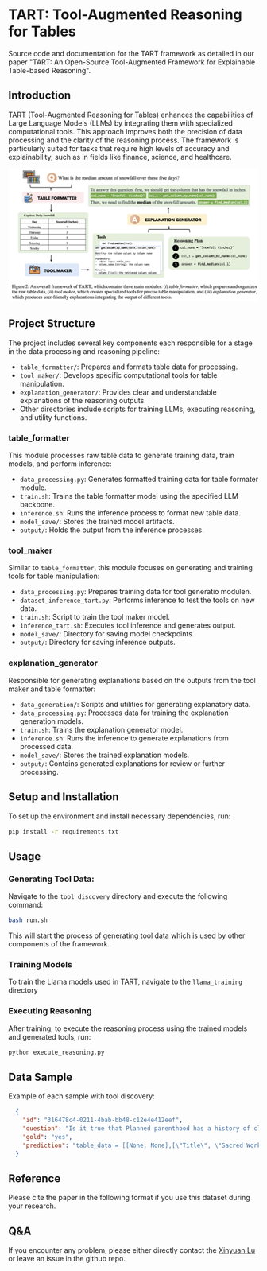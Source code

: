 # TART: Tool-Augmented Reasoning for Tables

Source code and documentation for the TART framework as detailed in our paper "TART: An Open-Source Tool-Augmented Framework for Explainable Table-based Reasoning".

## Introduction

TART (Tool-Augmented Reasoning for Tables) enhances the capabilities of Large Language Models (LLMs) by integrating them with specialized computational tools. This approach improves both the precision of data processing and the clarity of the reasoning process. The framework is particularly suited for tasks that require high levels of accuracy and explainability, such as in fields like finance, science, and healthcare. 

![The general framework of TART](./framework.png)

## Project Structure

The project includes several key components each responsible for a stage in the data processing and reasoning pipeline:

- `table_formatter/`: Prepares and formats table data for processing.
- `tool_maker/`: Develops specific computational tools for table manipulation.
- `explanation_generator/`: Provides clear and understandable explanations of the reasoning outputs.
- Other directories include scripts for training LLMs, executing reasoning, and utility functions.

### table_formatter

This module processes raw table data to generate training data, train models, and perform inference:

- `data_processing.py`: Generates formatted training data for table formater module.
- `train.sh`: Trains the table formatter model using the specified LLM backbone.
- `inference.sh`: Runs the inference process to format new table data.
- `model_save/`: Stores the trained model artifacts.
- `output/`: Holds the output from the inference processes.

### tool_maker

Similar to `table_formatter`, this module focuses on generating and training tools for table manipulation:

- `data_processing.py`: Prepares training data for tool generatio modulen.
- `dataset_inference_tart.py`: Performs inference to test the tools on new data.
- `train.sh`: Script to train the tool maker model.
- `inference_tart.sh`: Executes tool inference and generates output.
- `model_save/`: Directory for saving model checkpoints.
- `output/`: Directory for saving inference outputs.

### explanation_generator

Responsible for generating explanations based on the outputs from the tool maker and table formatter:

- `data_generation/`: Scripts and utilities for generating explanatory data.
- `data_processing.py`: Processes data for training the explanation generation models.
- `train.sh`: Trains the explanation generator model.
- `inference.sh`: Runs the inference to generate explanations from processed data.
- `model_save/`: Stores the trained explanation models.
- `output/`: Contains generated explanations for review or further processing.


## Setup and Installation

To set up the environment and install necessary dependencies, run:

```bash
pip install -r requirements.txt
```

## Usage

### Generating Tool Data: 
Navigate to the `tool_discovery` directory and execute the following command:

```bash
bash run.sh
```
This will start the process of generating tool data which is used by other components of the framework.

### Training Models
To train the Llama models used in TART, navigate to the `llama_training` directory

### Executing Reasoning
After training, to execute the reasoning process using the trained models and generated tools, run:

```bash
python execute_reasoning.py
```

## Data Sample
Example of each sample with tool discovery: 

```json
  {
    "id": "316478c4-0211-4bab-bb48-c12e4e412eef",
    "question": "Is it true that Planned parenthood has a history of clergy alliances?",
    "gold": "yes",
    "prediction": "table_data = [[None, None],[\"Title\", \"Sacred Work: Planned Parenthood and Its Clergy Alliances\"],[\"Author\", \"Tom Davis\"],[\"Edition\", \"illustrated\"],[\"Publisher\", \"Rutgers University Press, 2005\"],[\"ISBN\", \"0813534933, 9780813534930\"],[\"Length\", \"245 pages\"],[\"Subjects\", \"Social Science Sociology of ReligionSocial Science / Sociology of Religion\"],[\"Export Citation\", \"BiBTeX EndNote RefMan\"]]\n\n# Get the row by name\ndef get_row_by_name(table, key):\n    for row in table:\n        if row[0] is not None and row[0].lower() == key.lower():\n            return row[1]\n    return None\n\ndef solution(table_data):\n    title = get_row_by_name(table_data, \"Title\")\n    subjects = get_row_by_name(table_data, \"Subjects\")\n    answer = True\n    if \"clergy alliances\" in title.lower() or \"clergy\" in subjects.lower():\n            return answer\n    answer = False\n    return answer\n\nprint(solution(table_data))"
  }
```


## Reference
Please cite the paper in the following format if you use this dataset during your research.

## Q&A
If you encounter any problem, please either directly contact the [Xinyuan Lu](luxinyuan@u.nus.edu) or leave an issue in the github repo.
